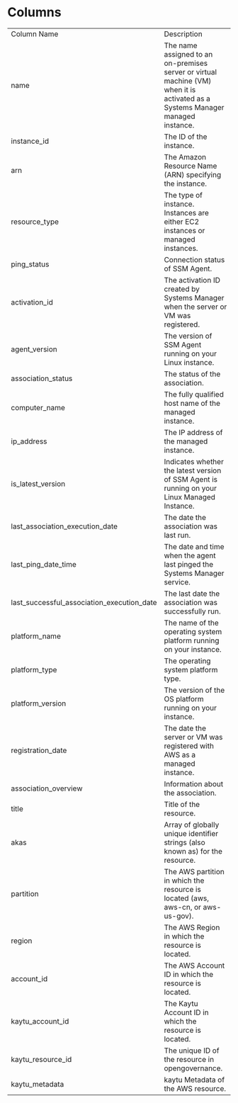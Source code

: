 # Columns  

<table>
	<tr><td>Column Name</td><td>Description</td></tr>
	<tr><td>name</td><td>The name assigned to an on-premises server or virtual machine (VM) when it is activated as a Systems Manager managed instance.</td></tr>
	<tr><td>instance_id</td><td>The ID of the instance.</td></tr>
	<tr><td>arn</td><td>The Amazon Resource Name (ARN) specifying the instance.</td></tr>
	<tr><td>resource_type</td><td>The type of instance. Instances are either EC2 instances or managed instances.</td></tr>
	<tr><td>ping_status</td><td>Connection status of SSM Agent.</td></tr>
	<tr><td>activation_id</td><td>The activation ID created by Systems Manager when the server or VM was registered.</td></tr>
	<tr><td>agent_version</td><td>The version of SSM Agent running on your Linux instance.</td></tr>
	<tr><td>association_status</td><td>The status of the association.</td></tr>
	<tr><td>computer_name</td><td>The fully qualified host name of the managed instance.</td></tr>
	<tr><td>ip_address</td><td>The IP address of the managed instance.</td></tr>
	<tr><td>is_latest_version</td><td>Indicates whether the latest version of SSM Agent is running on your Linux Managed Instance.</td></tr>
	<tr><td>last_association_execution_date</td><td>The date the association was last run.</td></tr>
	<tr><td>last_ping_date_time</td><td>The date and time when the agent last pinged the Systems Manager service.</td></tr>
	<tr><td>last_successful_association_execution_date</td><td>The last date the association was successfully run.</td></tr>
	<tr><td>platform_name</td><td>The name of the operating system platform running on your instance.</td></tr>
	<tr><td>platform_type</td><td>The operating system platform type.</td></tr>
	<tr><td>platform_version</td><td>The version of the OS platform running on your instance.</td></tr>
	<tr><td>registration_date</td><td>The date the server or VM was registered with AWS as a managed instance.</td></tr>
	<tr><td>association_overview</td><td>Information about the association.</td></tr>
	<tr><td>title</td><td>Title of the resource.</td></tr>
	<tr><td>akas</td><td>Array of globally unique identifier strings (also known as) for the resource.</td></tr>
	<tr><td>partition</td><td>The AWS partition in which the resource is located (aws, aws-cn, or aws-us-gov).</td></tr>
	<tr><td>region</td><td>The AWS Region in which the resource is located.</td></tr>
	<tr><td>account_id</td><td>The AWS Account ID in which the resource is located.</td></tr>
	<tr><td>kaytu_account_id</td><td>The Kaytu Account ID in which the resource is located.</td></tr>
	<tr><td>kaytu_resource_id</td><td>The unique ID of the resource in opengovernance.</td></tr>
	<tr><td>kaytu_metadata</td><td>kaytu Metadata of the AWS resource.</td></tr>
</table>